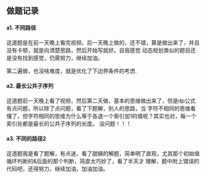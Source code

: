 ## 做题记录

#### a1. 不同路径

这道题是在前一天晚上看完视频，后一天晚上做的，还不错，算是做出来了，并且没有卡顿，就是向清楚思路，然后开始写就好。自我感觉
动态规划类似的题目还是没有找到感觉，仍需努力，继续加油。

第二遍做，也没啥难度，就是优化了下边界条件的考虑.

#### a2. 最长公共子序列

这道题前一天晚上看了视频，然后第二天做，基本的思维做出来了，但是dp公式有点问题，所以除了点问题，看了下题解，别人的思路，当
字符不相同的思维看懂了，但字符相同的思维为什么等于各退一个索引加1的值呢？其实也对，每一个索引处都是最长的公共子序列的长度。
没问题！！！

#### a3. 不同的路径2

这道题我是看了题解，有点迷，看了甜姨的解题，简单明了直观，尤其那个初始值循环判断的&后面的那个判断，简直太巧妙了，看了半天才
理解，题中附上错误的代码吧，还得努力，继续加油，加油加油。